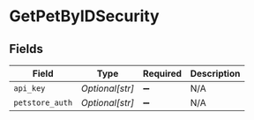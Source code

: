 # GetPetByIDSecurity


## Fields

| Field              | Type               | Required           | Description        |
| ------------------ | ------------------ | ------------------ | ------------------ |
| `api_key`          | *Optional[str]*    | :heavy_minus_sign: | N/A                |
| `petstore_auth`    | *Optional[str]*    | :heavy_minus_sign: | N/A                |